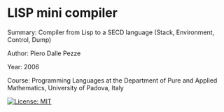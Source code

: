# LISP mini compiler

Summary: Compiler from Lisp to a SECD language (Stack, Environment, Control, Dump)

Author: Piero Dalle Pezze

Year: 2006

Course: Programming Languages at the Department of Pure and Applied Mathematics, University of Padova, Italy

[![License: MIT](https://img.shields.io/badge/License-MIT-yellow.svg)](https://opensource.org/licenses/MIT)
